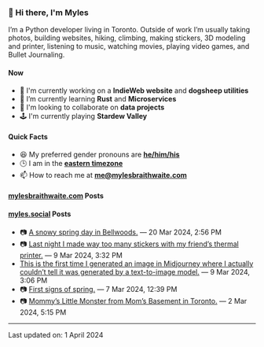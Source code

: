 ### 👋 Hi there, I'm Myles

I’m a Python developer living in Toronto. Outside of work I’m usually taking photos, building websites, hiking, climbing, making stickers, 3D modeling and printer, listening to music, watching movies, playing video games, and Bullet Journaling.

#### Now

-   🔭 I'm currently working on a **IndieWeb website** and **dogsheep utilities**
-   🌱 I’m currently learning **Rust** and **Microservices**
-   👯 I'm looking to collaborate on **data projects**
-   🕹️ I'm currently playing **Stardew Valley**

#### Quick Facts

-   😆 My preferred gender pronouns are **[he/him/his](https://www.mypronouns.org/he-him)**
-   🕒 I am in the **[eastern timezone](https://time.is/Toronto)**
-   📫 How to reach me at **[me@mylesbraithwaite.com](mailto:me@mylesbraithwaite.com)**

<!--
-   🤔 I’m looking for help with ...
-   💬 Ask me about ...
-   ⚡ Fun fact: ...
-->

#### [mylesbraithwaite.com](https://mylesbraithwaite.com/) Posts
<!-- START: BLOG_POSTS -->

<!-- END: BLOG_POSTS -->


#### [myles.social](https://myles.social/) Posts
<!-- START: MICROBLOG_POSTS -->
-   📷 [A snowy spring day in Bellwoods.](https://myles.social/2024/03/20/a-snowy-spring.html) — 20 Mar 2024, 2:56 PM
-   📷 [Last night I made way too many stickers with my friend’s thermal printer.](https://myles.social/2024/03/09/last-night-i.html) — 9 Mar 2024, 3:32 PM
-   [This is the first time I generated an image in Midjourney where I actually couldn’t tell it was generated by a text-to-image model.](https://myles.social/2024/03/09/this-is-the.html) — 9 Mar 2024, 3:06 PM
-   📷 [First signs of spring.](https://myles.social/2024/03/07/first-signs-of.html) — 7 Mar 2024, 12:39 PM
-   📷 [Mommy’s Little Monster from Mom’s Basement in Toronto.](https://myles.social/2024/03/02/mommys-little-monster.html) — 2 Mar 2024, 5:15 PM
<!-- END: MICROBLOG_POSTS -->

---

<!-- START: LAST_UPDATED_AT -->
Last updated on: 1 April 2024
<!-- END: LAST_UPDATED_AT -->
